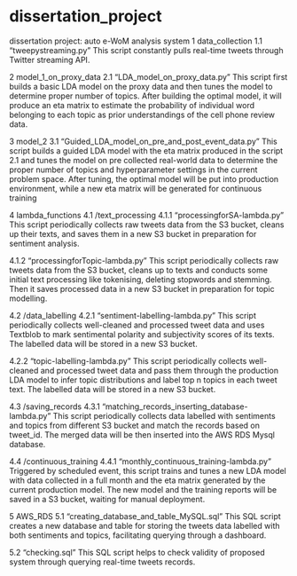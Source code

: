 # dissertation_project
dissertation project: auto e-WoM analysis system
1	data_collection
1.1	“tweepystreaming.py”
This script constantly pulls real-time tweets through Twitter streaming API.

2	model_1_on_proxy_data
2.1	“LDA_model_on_proxy_data.py”
This script first builds a basic LDA model on the proxy data and then tunes the model to determine proper number of topics. After building the optimal model, it will produce an eta matrix to estimate the probability of individual word belonging to each topic as prior understandings of the cell phone review data.

3	model_2
3.1	“Guided_LDA_model_on_pre_and_post_event_data.py”
This script builds a guided LDA model with the eta matrix produced in the script 2.1 and tunes the model on pre collected real-world data to determine the proper number of topics and hyperparameter settings in the current problem space. After tuning, the optimal model will be put into production environment, while a new eta matrix will be generated for continuous training

4	lambda_functions
4.1	/text_processing
4.1.1	“processingforSA-lambda.py”
This script periodically collects raw tweets data from the S3 bucket, cleans up their texts, and saves them in a new S3 bucket in preparation for sentiment analysis.

4.1.2	“processingforTopic-lambda.py”
This script periodically collects raw tweets data from the S3 bucket, cleans up to texts and conducts some initial text processing like tokenising, deleting stopwords and stemming. Then it saves processed data in a new S3 bucket in preparation for topic modelling.

4.2	/data_labelling
4.2.1	“sentiment-labelling-lambda.py”
This script periodically collects well-cleaned and processed tweet data and uses Textblob to mark sentimental polarity and subjectivity scores of its texts. The labelled data will be stored in a new S3 bucket.


4.2.2	“topic-labelling-lambda.py”
This script periodically collects well-cleaned and processed tweet data and pass them through the production LDA model to infer topic distributions and label top n topics in each tweet text. The labelled data will be stored in a new S3 bucket.

4.3	/saving_records
4.3.1	“matching_records_inserting_database-lambda.py”
This script periodically collects data labelled with sentiments and topics from different S3 bucket and match the records based on tweet_id. The merged data will be then inserted into the AWS RDS Mysql database.

4.4	/continuous_training
4.4.1	“monthly_continuous_training-lambda.py”
Triggered by scheduled event, this script trains and tunes a new LDA model with data collected in a full month and the eta matrix generated by the current production model. The new model and the training reports will be saved in a S3 bucket, waiting for manual deployment.

5	AWS_RDS
5.1	“creating_database_and_table_MySQL.sql”
This SQL script creates a new database and table for storing the tweets data labelled with both sentiments and topics, facilitating querying through a dashboard.

5.2	“checking.sql”
This SQL script helps to check validity of proposed system through querying real-time tweets records.
